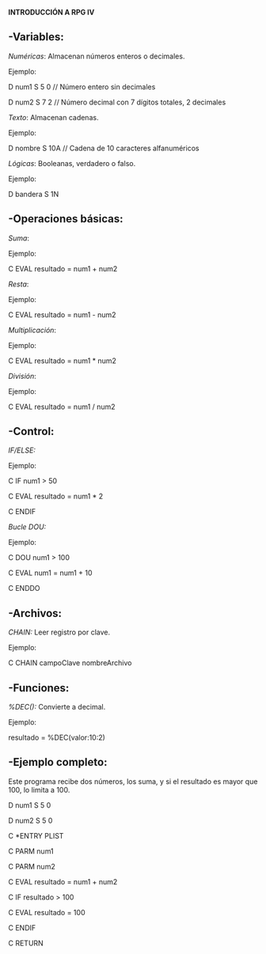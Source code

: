 **INTRODUCCIÓN A RPG IV**

## -Variables:

 *Numéricas*: Almacenan números enteros o decimales.
 
 Ejemplo:
 
  D   num1   S   5  0    // Número entero sin decimales
  
  D   num2   S   7  2    // Número decimal con 7 dígitos totales, 2 decimales

 *Texto*: Almacenan cadenas.
 
 Ejemplo:
 
  D   nombre   S   10A   // Cadena de 10 caracteres alfanuméricos

 *Lógicas*: Booleanas, verdadero o falso.
 
 Ejemplo:

  D   bandera   S   1N
   
## -Operaciones básicas:

 *Suma*:
 
 Ejemplo:

  C   EVAL   resultado = num1 + num2

 *Resta*:
 
 Ejemplo:

  C   EVAL   resultado = num1 - num2

 *Multiplicación*:
 
 Ejemplo:

  C   EVAL   resultado = num1 * num2

 *División*:
 
 Ejemplo:
 
  C   EVAL   resultado = num1 / num2

## -Control:

 *IF/ELSE:*
 
 Ejemplo:

 

  C   IF   num1 > 50
  
  C     EVAL   resultado = num1 * 2
  
  C   ENDIF

  

 *Bucle DOU:*
 
 Ejemplo:



  C   DOU   num1 > 100
  
  C     EVAL   num1 = num1 + 10
  
  C   ENDDO



## -Archivos:

 *CHAIN:* Leer registro por clave.
 
 Ejemplo:

  C   CHAIN   campoClave   nombreArchivo

## -Funciones:

 *%DEC():* Convierte a decimal.
 
 Ejemplo:

  resultado = %DEC(valor:10:2)

## -Ejemplo completo:

Este programa recibe dos números, los suma, y si el resultado es mayor que 100, lo limita a 100.


  D num1   S   5  0
  
  D num2   S   5  0
  
  C *ENTRY   PLIST
  
  C PARM   num1
  
  C PARM   num2
  
  C EVAL   resultado = num1 + num2
  
  C IF   resultado > 100
  
  C   EVAL   resultado = 100
  
  C ENDIF
  
  C RETURN

 



  

 

